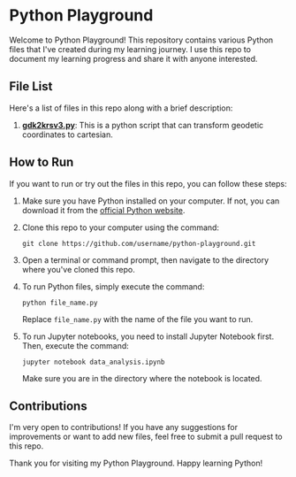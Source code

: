 # Python Playground

Welcome to Python Playground! This repository contains various Python files that I've created during my learning journey. I use this repo to document my learning progress and share it with anyone interested.

## File List

Here's a list of files in this repo along with a brief description:

1. [**gdk2krsv3.py**](gdk2krsv3.py): This is a python script that can transform geodetic coordinates to cartesian.

## How to Run

If you want to run or try out the files in this repo, you can follow these steps:

1. Make sure you have Python installed on your computer. If not, you can download it from the [official Python website](https://www.python.org/).

2. Clone this repo to your computer using the command:

    ```
    git clone https://github.com/username/python-playground.git
    ```

3. Open a terminal or command prompt, then navigate to the directory where you've cloned this repo.

4. To run Python files, simply execute the command:

    ```
    python file_name.py
    ```

    Replace `file_name.py` with the name of the file you want to run.

5. To run Jupyter notebooks, you need to install Jupyter Notebook first. Then, execute the command:

    ```
    jupyter notebook data_analysis.ipynb
    ```

    Make sure you are in the directory where the notebook is located.

## Contributions

I'm very open to contributions! If you have any suggestions for improvements or want to add new files, feel free to submit a pull request to this repo.

Thank you for visiting my Python Playground. Happy learning Python!
